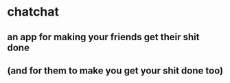 # chatchat
## an app for making your friends get their shit done
## (and for them to make you get your shit done too)